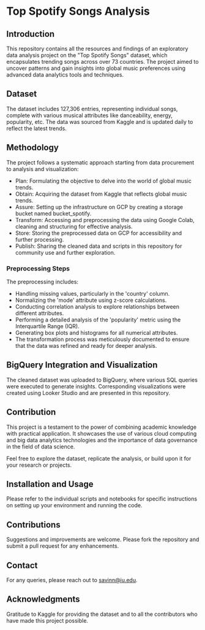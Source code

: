 # Top Spotify Songs Analysis
## Introduction

This repository contains all the resources and findings of an exploratory data analysis project on the "Top Spotify Songs" dataset, which encapsulates trending songs across over 73 countries. The project aimed to uncover patterns and gain insights into global music preferences using advanced data analytics tools and techniques.

## Dataset

The dataset includes 127,306 entries, representing individual songs, complete with various musical attributes like danceability, energy, popularity, etc. The data was sourced from Kaggle and is updated daily to reflect the latest trends.

## Methodology

The project follows a systematic approach starting from data procurement to analysis and visualization:

* Plan: Formulating the objective to delve into the world of global music trends.
* Obtain: Acquiring the dataset from Kaggle that reflects global music trends.
* Assure: Setting up the infrastructure on GCP by creating a storage bucket named bucket_spotify.
* Transform: Accessing and preprocessing the data using Google Colab, cleaning and structuring for effective analysis.
* Store: Storing the preprocessed data on GCP for accessibility and further processing.
* Publish: Sharing the cleaned data and scripts in this repository for community use and further exploration.

### Preprocessing Steps
The preprocessing includes:

* Handling missing values, particularly in the 'country' column.
* Normalizing the 'mode' attribute using z-score calculations.
* Conducting correlation analysis to explore relationships between different attributes.
* Performing a detailed analysis of the 'popularity' metric using the Interquartile Range (IQR).
* Generating box plots and histograms for all numerical attributes.
* The transformation process was meticulously documented to ensure that the data was refined and ready for deeper analysis.

## BigQuery Integration and Visualization
The cleaned dataset was uploaded to BigQuery, where various SQL queries were executed to generate insights. Corresponding visualizations were created using Looker Studio and are presented in this repository.

## Contribution
This project is a testament to the power of combining academic knowledge with practical application. It showcases the use of various cloud computing and big data analytics technologies and the importance of data governance in the field of data science.

Feel free to explore the dataset, replicate the analysis, or build upon it for your research or projects.

## Installation and Usage
Please refer to the individual scripts and notebooks for specific instructions on setting up your environment and running the code.

## Contributions
Suggestions and improvements are welcome. Please fork the repository and submit a pull request for any enhancements.

## Contact
For any queries, please reach out to savinn@iu.edu.

## Acknowledgments
Gratitude to Kaggle for providing the dataset and to all the contributors who have made this project possible.
